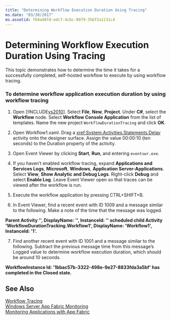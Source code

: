 ```yaml
---
title: "Determining Workflow Execution Duration Using Tracing"
ms.date: "03/30/2017"
ms.assetid: f04ad0fd-edc7-4cbc-8979-356f2a1131c4
---
```

# Determining Workflow Execution Duration Using Tracing
This topic demonstrates how to determine the time it takes for a successfully completed, self-hosted workflow to execute by using workflow tracing.  
  
### To determine workflow application execution duration by using workflow tracing  
  
1.  Open [!INCLUDE[vs2010](../../../includes/vs2010-md.md)].  Select **File**, **New**, **Project**.  Under **C#**, select the **Workflow** node.  Select **Workflow Console Application** from the list of templates.  Name the new project `WorkflowDurationTracing` and click **OK**.  
  
2.  Open Workflow1.xaml.  Drag a <xref:System.Activities.Statements.Delay> activity onto the designer surface. Assign the value 00:00:10 (ten seconds) to the Duration property of the activity.  
  
3.  Open Event Viewer by clicking **Start**, **Run**, and entering `eventvwr.exe`.  
  
4.  If you haven’t enabled workflow tracing, expand **Applications and Services Logs**, **Microsoft**, **Windows**, **Application Server-Applications**. Select **View**, **Show Analytic and Debug Logs**. Right-click **Debug** and select **Enable Log**. Leave Event Viewer open so that traces can be viewed after the workflow is run.  
  
5.  Execute the workflow application by pressing CTRL+SHIFT+B.  
  
6.  In Event Viewer, find a recent event with ID 1009 and a message similar to the following. Make a note of the time that the message was logged.  
  
 **Parent Activity '', DisplayName: '', InstanceId: '' scheduled child Activity 'WorkflowDurationTracking.Workflow1', DisplayName: 'Workflow1', InstanceId: '1'.**  
  
7.  Find another recent event with ID 1001 and a message similar to the following.  Subtract the previous message time from this message’s Logged value to determine workflow execution duration, which should be around 10 seconds.  
  
 **WorkflowInstance Id: '1bbac57b-3322-498e-9e27-8833fda3a5bf' has completed in the Closed state.**  
  
## See Also  
 [Workflow Tracing](../../../docs/framework/windows-workflow-foundation/workflow-tracing.md)  
 [Windows Server App Fabric Monitoring](http://go.microsoft.com/fwlink/?LinkId=201273)  
 [Monitoring Applications with App Fabric](http://go.microsoft.com/fwlink/?LinkId=201275)
